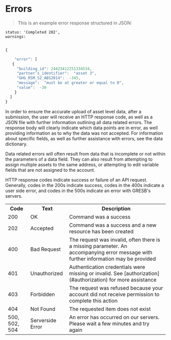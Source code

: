 # Errors

>This is an example error response structured in JSON:


```plaintext
status: 'Completed 202',
warnings:
```
```javascript

{

    "error": [
   {
     "building_id": 24423412251334534,
     "partner’s_identifier":  "asset 3",
     "GHG_RSM_S2_ABS2014":  -345,
     "message":  "must be at greater or equal to 0",
     "value":  -30
    }
  ]
}
```

In order to ensure the accurate upload of asset level data, after a submission, the user will receive an HTTP response code, as well as a JSON file with further information outlining all data related errors.  The response body will clearly indicate which data points are in error, as well providing information as to why the data was not accepted.  For information about specific fields, as well as further assistance with errors, see the data dictionary.  

Data related errors will often result from data that is incomplete or not within the parameters of a data field.  They can also result from attempting to assign multiple assets to the same address, or attempting to edit variable fields that are not assigned to the account.  

HTTP response codes indicate success or failure of an API request. Generally, codes in the 200s indicate success, codes in the 400s indicate a user side error, and codes in the 500s indicate an error with GRESB's servers.
<table>
	<tr class="topRow">
		<th class="changelogCell">Code</th>
		<th class="changelogCell">Text</th >
		<th class="description">Description</th>
	</tr >
	<tr>
		<td>200</td>
		<td>OK</td>
		<td>Command was a success</td>
	</tr> 
	<tr>
		<td id="202">202</td>
		<td>Accepted</td>
		<td>Command was a success and a new resource has been created</td>
	</tr>
	<tr>
		<td>400</td>
		<td>Bad Request</td>
		<td>The request was invalid, often there is a missing parameter. An accompanying error message with further information may be provided</td>
	</tr>
	<tr>
		<td>401</td>
		<td>Unauthorized</td>
		<td>Authentication credentials were missing or invalid.  See [authorization](#authorization) for more assistance</td>
	</tr>
	<tr>
		<td>403</td>
		<td>Forbidden</td>
		<td>The request was refused because your account did not receive permission to complete this action
		</td>
	</tr>
	<tr>
		<td>404</td>
		<td>Not Found</td> 
		<td>The requested item does not exist</td>
	</tr>
	<tr>
		<td>500, 502, 504</td>
		<td>Serverside Error</td>
		<td>An error has occurred on our servers.  Please wait a few minutes and try again</td>
	</tr>
</table>
